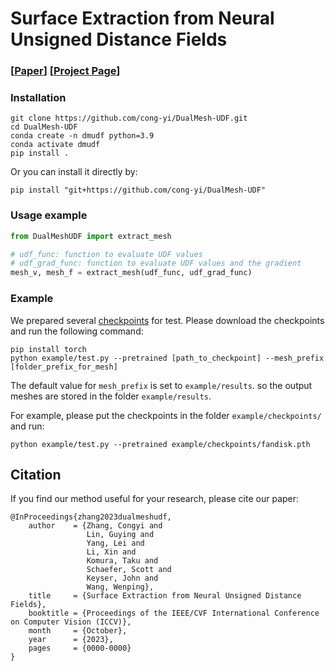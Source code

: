 # Surface Extraction from Neural Unsigned Distance Fields

### [[Paper](https://arxiv.org/abs/2309.08878)] [[Project Page](https://cong-yi.github.io/projects/dualmeshudf/)]

### Installation

```
git clone https://github.com/cong-yi/DualMesh-UDF.git
cd DualMesh-UDF
conda create -n dmudf python=3.9
conda activate dmudf
pip install .
```
Or you can install it directly by:
```
pip install "git+https://github.com/cong-yi/DualMesh-UDF"
```

### Usage example
```python
from DualMeshUDF import extract_mesh

# udf_func: function to evaluate UDF values
# udf_grad_func: function to evaluate UDF values and the gradient
mesh_v, mesh_f = extract_mesh(udf_func, udf_grad_func)
```


### Example

We prepared several [checkpoints](https://drive.google.com/drive/folders/12ys47-DjfXC3E-Kt5V2e1DWisynC0rpp?usp=sharing) for test. Please download the checkpoints and run the following command:
```
pip install torch
python example/test.py --pretrained [path_to_checkpoint] --mesh_prefix [folder_prefix_for_mesh]
```
The default value for `mesh_prefix` is set to `example/results`. so the output meshes are stored in the folder `example/results`.

For example, please put the checkpoints in the folder `example/checkpoints/` and run:
```
python example/test.py --pretrained example/checkpoints/fandisk.pth
```

## Citation
If you find our method useful for your research, please cite our paper:

```
@InProceedings{zhang2023dualmeshudf,
    author    = {Zhang, Congyi and
                 Lin, Guying and
                 Yang, Lei and
                 Li, Xin and
                 Komura, Taku and
                 Schaefer, Scott and
                 Keyser, John and
                 Wang, Wenping},
    title     = {Surface Extraction from Neural Unsigned Distance Fields},
    booktitle = {Proceedings of the IEEE/CVF International Conference on Computer Vision (ICCV)},
    month     = {October},
    year      = {2023},
    pages     = {0000-0000}
}
```